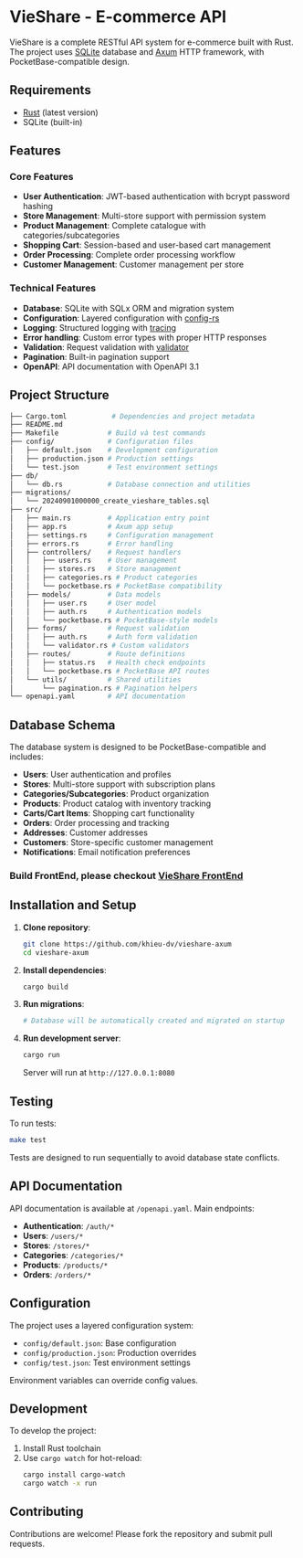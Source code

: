 # VieShare - E-commerce API

VieShare is a complete RESTful API system for e-commerce built with Rust. The project uses [SQLite](https://sqlite.org/) database and [Axum](https://github.com/tokio-rs/axum) HTTP framework, with PocketBase-compatible design.

## Requirements

- [Rust](https://www.rust-lang.org/tools/install) (latest version)
- SQLite (built-in)

## Features

### Core Features
- **User Authentication**: JWT-based authentication with bcrypt password hashing
- **Store Management**: Multi-store support with permission system
- **Product Management**: Complete catalogue with categories/subcategories
- **Shopping Cart**: Session-based and user-based cart management
- **Order Processing**: Complete order processing workflow
- **Customer Management**: Customer management per store

### Technical Features
- **Database**: SQLite with SQLx ORM and migration system
- **Configuration**: Layered configuration with [config-rs](https://github.com/mehcode/config-rs)
- **Logging**: Structured logging with [tracing](https://github.com/tokio-rs/tracing)
- **Error handling**: Custom error types with proper HTTP responses
- **Validation**: Request validation with [validator](https://github.com/Keats/validator)
- **Pagination**: Built-in pagination support
- **OpenAPI**: API documentation with OpenAPI 3.1

## Project Structure

```bash
├── Cargo.toml           # Dependencies and project metadata
├── README.md
├── Makefile            # Build và test commands
├── config/             # Configuration files
│   ├── default.json    # Development configuration
│   ├── production.json # Production settings
│   └── test.json       # Test environment settings
├── db/
│   └── db.rs           # Database connection and utilities
├── migrations/
│   └── 20240901000000_create_vieshare_tables.sql
├── src/
│   ├── main.rs         # Application entry point
│   ├── app.rs          # Axum app setup
│   ├── settings.rs     # Configuration management
│   ├── errors.rs       # Error handling
│   ├── controllers/    # Request handlers
│   │   ├── users.rs    # User management
│   │   ├── stores.rs   # Store management
│   │   ├── categories.rs # Product categories
│   │   └── pocketbase.rs # PocketBase compatibility
│   ├── models/         # Data models
│   │   ├── user.rs     # User model
│   │   ├── auth.rs     # Authentication models
│   │   └── pocketbase.rs # PocketBase-style models
│   ├── forms/          # Request validation
│   │   ├── auth.rs     # Auth form validation
│   │   └── validator.rs # Custom validators
│   ├── routes/         # Route definitions
│   │   ├── status.rs   # Health check endpoints
│   │   └── pocketbase.rs # PocketBase API routes
│   └── utils/          # Shared utilities
│       └── pagination.rs # Pagination helpers
└── openapi.yaml        # API documentation
```

## Database Schema

The database system is designed to be PocketBase-compatible and includes:

- **Users**: User authentication and profiles
- **Stores**: Multi-store support with subscription plans
- **Categories/Subcategories**: Product organization
- **Products**: Product catalog with inventory tracking
- **Carts/Cart Items**: Shopping cart functionality
- **Orders**: Order processing and tracking
- **Addresses**: Customer addresses
- **Customers**: Store-specific customer management
- **Notifications**: Email notification preferences

### Build FrontEnd, please checkout [VieShare FrontEnd](https://github.com/khieu-dv/vieshare.git)

## Installation and Setup

1. **Clone repository**:
   ```bash
   git clone https://github.com/khieu-dv/vieshare-axum
   cd vieshare-axum
   ```

2. **Install dependencies**:
   ```bash
   cargo build
   ```

3. **Run migrations**:
   ```bash
   # Database will be automatically created and migrated on startup
   ```

4. **Run development server**:
   ```bash
   cargo run
   ```

   Server will run at `http://127.0.0.1:8080`

## Testing

To run tests:
```bash
make test
```

Tests are designed to run sequentially to avoid database state conflicts.

## API Documentation

API documentation is available at `/openapi.yaml`. Main endpoints:

- **Authentication**: `/auth/*` 
- **Users**: `/users/*`
- **Stores**: `/stores/*`
- **Categories**: `/categories/*`
- **Products**: `/products/*`
- **Orders**: `/orders/*`

## Configuration

The project uses a layered configuration system:

- `config/default.json`: Base configuration
- `config/production.json`: Production overrides
- `config/test.json`: Test environment settings

Environment variables can override config values.

## Development

To develop the project:

1. Install Rust toolchain
2. Use `cargo watch` for hot-reload:
   ```bash
   cargo install cargo-watch
   cargo watch -x run
   ```

## Contributing

Contributions are welcome! Please fork the repository and submit pull requests.
